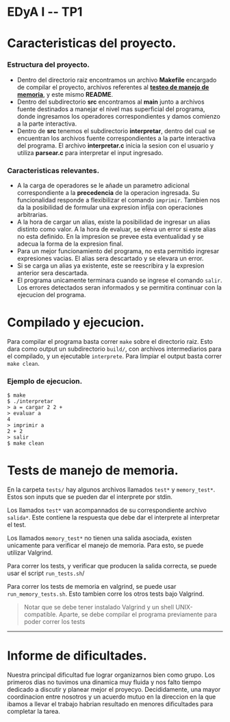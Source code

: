 # EDyA I -- TP1

# Caracteristicas del proyecto.
### Estructura del proyecto.
- Dentro del directorio raiz encontramos un archivo **Makefile**
    encargado de compilar el proyecto, 
    archivos referentes al **[testeo de manejo de memoria](#memtest)**,
    y este mismo **README**.
- Dentro del subdirectorio **src** encontramos al **main** junto a archivos
    fuente destinados a manejar el nivel mas superficial del programa, donde 
    ingresamos los operadores correspondientes y damos comienzo a la parte
    interactiva.
- Dentro de **src** tenemos el subdirectorio **interpretar**, dentro del cual
    se encuentran los archivos fuente correspondientes a la parte interactiva del
    programa. El archivo **interpretar.c** inicia la sesion con el usuario y utiliza
    **parsear.c** para interpretar el input ingresado.
### Caracteristicas relevantes.
- A la carga de operadores se le añade un parametro adicional correspondiente a la
  **precedencia** de la operacion ingresada. Su funcionalidad responde a flexibilizar el comando
  `imprimir`. Tambien nos da la posibilidad de formular una expresion infija con operaciones arbitrarias.
- A la hora de cargar un alias, existe la posibilidad de ingresar un alias distinto como valor.
  A la hora de evaluar, se eleva un error si este alias no esta definido.
  En la impresion se prevee esta eventualidad y se adecua la forma de la expresion final.
- Para un mejor funcionamiento del programa, no esta permitido ingresar expresiones vacias.
  El alias sera descartado y se elevara un error.
- Si se carga un alias ya existente, este se reescribira y la expresion anterior sera descartada.
- El programa unicamente terminara cuando se ingrese el comando `salir`. Los errores detectados seran
  informados y se permitira continuar con la ejecucion del programa.
    


# Compilado y ejecucion.
Para compilar el programa basta correr `make` sobre el directorio raiz.
Esto dara como output un subdirectorio `build/`, con archivos intermediarios
para el compilado, y un ejecutable `interprete`. Para limpiar el output basta
correr `make clean`. 

### Ejemplo de ejecucion.

```shell
$ make
$ ./interpretar
> a = cargar 2 2 +
> evaluar a
4
> imprimir a
2 + 2
> salir
$ make clean
```


# Tests de manejo de memoria. <a name = memtest></a>

En la carpeta `tests/` hay algunos archivos llamados `test*` y `memory_test*`.
Estos son inputs que se pueden dar el interprete por stdin.

Los llamados `test*` van acompannados de su correspondiente archivo `salida*`.
Este contiene la respuesta que debe dar el interprete al interpretar el test.

Los llamados `memory_test*` no tienen una salida asociada, existen unicamente
para verificar el manejo de memoria. Para esto, se puede utilizar Valgrind.

Para correr los tests, y verificar que producen la salida correcta, se puede usar
el script `run_tests.sh`/

Para correr los tests de memoria en valgrind, se puede usar
`run_memory_tests.sh`. Esto tambien corre los otros tests bajo Valgrind.

> Notar que se debe tener instalado Valgrind y un shell UNIX-compatible.
> Aparte, se debe compilar el programa previamente para poder correr los tests

- - - -
# Informe de dificultades.
Nuestra principal dificultad fue lograr organizarnos bien como grupo. Los primeros
dias no tuvimos una dinamica muy fluida y nos falto tiempo dedicado a discutir y 
planear mejor el proyecyo. Decididamente, una mayor coordinacion entre nosotros 
y un acuerdo mutuo en la direccion en la que ibamos a llevar el trabajo habrian 
resultado en menores dificultades para completar la tarea. 
